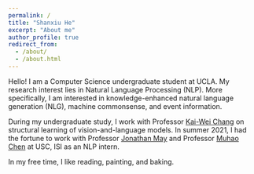 ```yaml
---
permalink: /
title: "Shanxiu He"
excerpt: "About me"
author_profile: true
redirect_from: 
  - /about/
  - /about.html
---
```


Hello! I am a Computer Science undergraduate student at UCLA. My research interest lies in Natural Language Processing (NLP).
More specifically, I am interested in knowledge-enhanced natural language generation (NLG), machine commonsense, and event information.

During my undergraduate study, I work with Professor [Kai-Wei Chang](http://web.cs.ucla.edu/~kwchang/) on structural learning of vision-and-language models.
In summer 2021, I had the fortune to work with Professor [Jonathan May](https://www.isi.edu/~jonmay/) and 
Professor [Muhao Chen](https://muhaochen.github.io) at USC, ISI as an NLP intern.

In my free time, I like reading, painting, and baking.